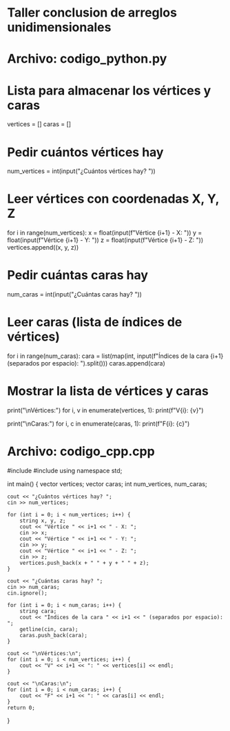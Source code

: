 # Taller conclusion de arreglos unidimensionales
# Archivo: codigo_python.py

# Lista para almacenar los vértices y caras
vertices = []
caras = []

# Pedir cuántos vértices hay
num_vertices = int(input("¿Cuántos vértices hay? "))

# Leer vértices con coordenadas X, Y, Z
for i in range(num_vertices):
    x = float(input(f"Vértice {i+1} - X: "))
    y = float(input(f"Vértice {i+1} - Y: "))
    z = float(input(f"Vértice {i+1} - Z: "))
    vertices.append((x, y, z))

# Pedir cuántas caras hay
num_caras = int(input("¿Cuántas caras hay? "))

# Leer caras (lista de índices de vértices)
for i in range(num_caras):
    cara = list(map(int, input(f"Índices de la cara {i+1} (separados por espacio): ").split()))
    caras.append(cara)

# Mostrar la lista de vértices y caras
print("\nVértices:")
for i, v in enumerate(vertices, 1):
    print(f"V{i}: {v}")

print("\nCaras:")
for i, c in enumerate(caras, 1):
    print(f"F{i}: {c}")

# Archivo: codigo_cpp.cpp

#include <iostream>
#include <vector>
using namespace std;

int main() {
    vector<string> vertices;
    vector<string> caras;
    int num_vertices, num_caras;

    cout << "¿Cuántos vértices hay? ";
    cin >> num_vertices;

    for (int i = 0; i < num_vertices; i++) {
        string x, y, z;
        cout << "Vértice " << i+1 << " - X: ";
        cin >> x;
        cout << "Vértice " << i+1 << " - Y: ";
        cin >> y;
        cout << "Vértice " << i+1 << " - Z: ";
        cin >> z;
        vertices.push_back(x + " " + y + " " + z);
    }

    cout << "¿Cuántas caras hay? ";
    cin >> num_caras;
    cin.ignore();

    for (int i = 0; i < num_caras; i++) {
        string cara;
        cout << "Índices de la cara " << i+1 << " (separados por espacio): ";
        getline(cin, cara);
        caras.push_back(cara);
    }

    cout << "\nVértices:\n";
    for (int i = 0; i < num_vertices; i++) {
        cout << "V" << i+1 << ": " << vertices[i] << endl;
    }

    cout << "\nCaras:\n";
    for (int i = 0; i < num_caras; i++) {
        cout << "F" << i+1 << ": " << caras[i] << endl;
    }
    return 0;
}
